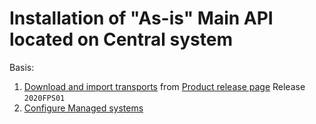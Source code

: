 # Installation of "As-is" Main API located on Central system

Basis:
1. [Download and import transports](/inst/step-1.md) from [Product release page](https://github.com/fioritracker/asis-cen/releases) Release `2020FPS01`
2. [Configure Managed systems](inst/asis/sys.md)


